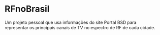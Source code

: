 # RFnoBrasil
Um projeto pessoal que usa informações do site Portal BSD para representar os principais canais de TV no espectro de RF de cada cidade.
